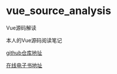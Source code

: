 # vue_source_analysis
Vue源码解读

本人的Vue源码阅读笔记

[github仓库地址](https://github.com/jiangshanmeta/vue_source_analysis)

[在线电子书地址](https://jiangshanmeta.gitbooks.io/vue_source_analysis/content/)